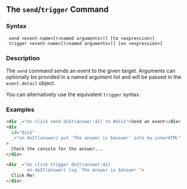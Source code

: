 
## The `send`/`trigger` Command

### Syntax

```ebnf
 send <event-name>[(<named arguments>)] [to <expression>]
 trigger <event-name>[(<named arguments>)] [on <expression>]
```

### Description

The `send` command sends an event to the given target. Arguments can optionally be provided in a named argument list
and will be passed in the `event.detail` object.

You can alternatively use the equivalent `trigger` syntax.

### Examples

```html
<div _="on click send doIt(answer:42) to #div1">Send an event</div>
<div
  id="div1"
  _="on doIt(answer) put 'The answer is $answer' into my.innerHTML"
>
  Check the console for the answer...
</div>

<div _="on click trigger doIt(answer:42)
        on doIt(answer) log `The answer is $answer`">
  Click Me!
</div>
```
